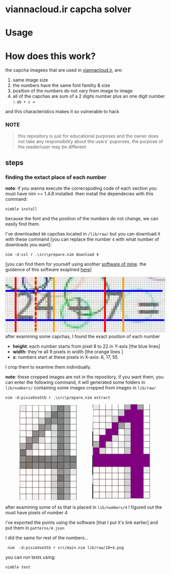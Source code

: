 # viannacloud.ir capcha solver

# Usage

# How does this work?
the capcha imagees that are used in  [viannacloud.ir](viannacloud.ir), are:
1. same image size
2. the numbers have the same font familty & size
3. position of the numbers do not vary from image to image
4. all of the capchas are sum of a 2 digits number plus an one digit number ::  `ab + c =`

and this characteristics makes it so vulnerable to hack

### NOTE
> this repository is just for educational purposes and the owner does not take any responsibility about the users' puporses, the purpose of the reader/user may be different


## steps
### finding the extact place of each number
**note**: if you wanna execute the correcspoding code of each section you must have nim >= 1.4.8 installed. then install the dependecies with this command:
```
nimble install
```


because the font and the position of the numbers do not change, we can easily find them.

I've downloaded `80` capchas located in `/lib/raw/` 
but you can download it with these command [you can replace the number `4` with what number of downloads you want]:
```
nim -d:ssl r .\src\prepare.nim download 4
```

[you can find them for yourself using another [software of mine](https://hamidb80.github.io/image-pixel-marker/). the guidence of this software exaplned [here](https://github.com/hamidb80/image-pixel-marker)]


![finding pixels](./docs/pixel-finding.png)
after examining some capchas, I found the exact position of each number

- **height**: each number starts from pixel 8 to 22 in Y-axis [the blue lines]
- **width**: they're all 9 pixels in width [the orange lines ]
- **x**: numbers start at these pixels in X-axis: 6, 17, 55

I crop them to examine them individually.

**note**: these cropped images are not in the repository, if you want them, you can enter the following command, it will generated some folders in `lib/numbers/` containing some images cropped from images in `lib/raw/`
```
nim -d:pixieUseStb r .\src\prepare.nim extract
```


<div style="display:flex; justify-content: space-evenly">
  <img style="max-height: 300px" src="./docs/4.png">
  <img style="max-height: 300px" src="./docs/4-marked.png">
</div>

after examining some of `4`s that is placed in `lib/numbers/4` I figured out the must have pixels of number 4

i've exported the points using the software [that I put it's link earlier] and put them in `patterns/4.json`

I did the same for rest of the numbers...


```
 nim  -d:pixieUseStb r src/main.nim lib/raw/10+4.png
```

you can run tests using:
```
nimble test
```
